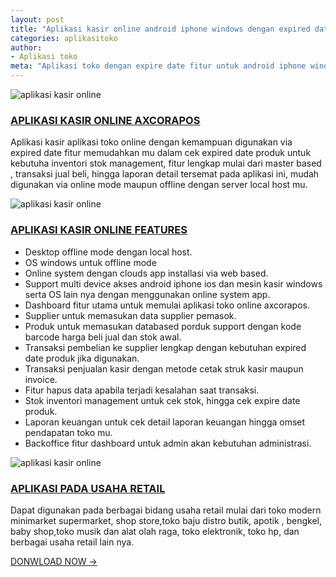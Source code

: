 ```yaml
---
layout: post
title: "Aplikasi kasir online android iphone windows dengan expired date dan lengkap fitur"
categories: aplikasitoko
author:
- Aplikasi toko
meta: "Aplikasi toko dengan expire date fitur untuk android iphone windows dan berbagai OS lain nya"
---
```

![aplikasi kasir online](https://mesinkasir.github.io/assets/img/software%20kasir,program%20kasir,toko%20minimarket%20dan%20apotik%20expired%20date%20(10).jpg)

### **[APLIKASI KASIR ONLINE AXCORAPOS](/aplikasitoko/2020/04/02/axcorapos.html)**

Aplikasi kasir aplikasi toko online dengan kemampuan digunakan via expired date fitur memudahkan mu dalam cek expired date produk untuk kebutuha inventori stok management, fitur lengkap mulai dari master based , transaksi jual beli, hingga laporan detail tersemat pada aplikasi ini, mudah digunakan via online mode maupun offline dengan server local host mu.

![aplikasi kasir online](https://mesinkasir.github.io/assets/img/software%20kasir,program%20kasir,toko%20minimarket%20dan%20apotik%20expired%20date%20(26).jpg)

### **[APLIKASI KASIR ONLINE FEATURES](/aplikasitoko/2020/04/02/axcorapos.html)**

- Desktop offline mode dengan local host.
- OS windows untuk offline mode
- Online system dengan clouds app installasi via web based.
- Support multi device akses android iphone ios dan mesin kasir windows serta OS lain nya dengan menggunakan online system app.
- Dashboard fitur utama untuk memulai aplikasi toko online axcorapos.
- Supplier untuk memasukan data supplier pemasok.
- Produk untuk memasukan databased porduk support dengan kode barcode harga beli jual dan stok awal.
- Transaksi pembelian ke supplier lengkap dengan kebutuhan expired date produk jika digunakan.
- Transaksi penjualan kasir dengan metode cetak struk kasir maupun invoice.
- Fitur hapus data apabila terjadi kesalahan saat transaksi.
- Stok inventori management untuk cek stok, hingga cek expire date produk.
- Laporan keuangan untuk cek detail laporan keuangan hingga omset pendapatan toko mu.
- Backoffice fitur dashboard untuk admin akan kebutuhan administrasi.


![aplikasi kasir online](https://mesinkasir.github.io/assets/img/software%20kasir,program%20kasir,toko%20minimarket%20dan%20apotik%20expired%20date%20(28).jpg)

### **[APLIKASI PADA USAHA RETAIL](/aplikasitoko/2020/04/02/axcorapos.html)**

Dapat digunakan pada berbagai bidang usaha retail mulai dari toko modern minimarket supermarket, shop store,toko baju distro butik, apotik , bengkel, baby shop,toko musik dan alat olah raga, toko elektronik, toko hp, dan berbagai usaha retail lain nya.


[DONWLOAD NOW →](https://mesinkasir.github.io/e-catalog/AXCORAPOS.pdf)
